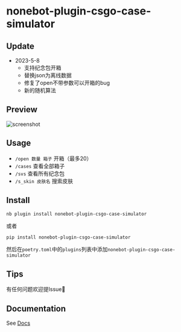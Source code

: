 # nonebot-plugin-csgo-case-simulator

## Update
* 2023-5-8
  * 支持纪念包开箱
  * 替换json为离线数据
  * 修复了open不带参数可以开箱的bug
  * 新的随机算法

## Preview
![screenshot](./screenshot/screenshot.png)

## Usage
* `/open 数量 箱子` 开箱（最多20）
* `/cases` 查看全部箱子
* `/svs` 查看所有纪念包
* `/s_skin 皮肤名` 搜索皮肤

## Install
  ```shell
  nb plugin install nonebot-plugin-csgo-case-simulator
  ```
  或者
  ```
 pip install nonebot-plugin-csgo-case-simulator
  ```
 然后在`poetry.toml`中的`plugins`列表中添加`nonebot-plugin-csgo-case-simulator`

## Tips
有任何问题欢迎提Issue🫶

## Documentation

See [Docs](https://v2.nonebot.dev/)
